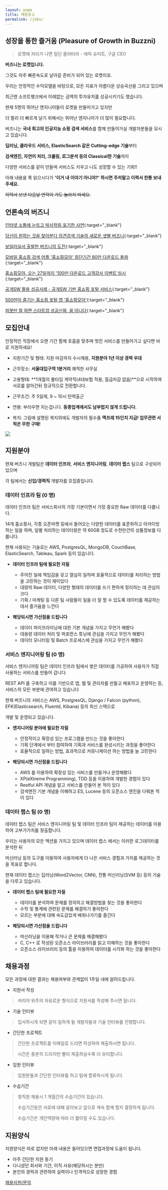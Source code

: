 ```yaml
---
layout: page
title: 채용공고
permalink: /jobs/
---
```


## 성장을 통한 즐거움 (Pleasure of Growth in Buzzni)

> 로켓에 자리가 나면 일단 올라타라 - 에릭 슈미트, 구글 CEO

**버즈니는 로켓입니다.**

그것도 아주 빠른속도로 날아갈 준비가 되어 있는 로켓이죠.

우리는 안정적인 수익모델을 바탕으로, 모든 지표가 아름다운 상승곡선을 그리고 있으며

최근엔 소프트뱅크에서 이례없는 금액의 투자유치를 성공시키기도 했습니다.

현재 5명의 뛰어난 엔지니어들이 로켓을 만들어가고 있지만

더 멀리 더 빠르게 날기 위해서는 뛰어난 엔지니어가 더 많이 필요합니다.

버즈니는 **국내 최고의 인공지능 쇼핑 검색 서비스**를 함께 만들어가실 개발자분들을 모시고 있습니다.

**딥러닝, 클라우드 서비스, ElasticSearch 같은 Cutting-edge 기술**부터

**검색엔진, 자연어 처리, 크롤링, 로그분석 등의 Classical한 기술**까지

다양한 서비스를 같이 만들며 서비스도 키우고 나도 성장할 수 있는 기회!!

아래 내용을 쭉 읽으시다가 **'이거 내 이야기 아니야?' 하시면 주저말고 이력서 한통 보내주세요.**

<strike>이력서 보낸 다음날 연락이 가도 놀라지 마세요.</strike>


## 언론속의 버즈니

[인터넷 소통에 눈뜨고 박사학위 포기한 사연](http://www.mt.co.kr/view/mtview.php?type=1&no=2011112414483555185&outlink=1){:target="_blank"}

[당신이 원하는 것을 찾아분다 의견검색 기술의 새로운 샛별 버즈니](http://www.ddaily.co.kr/news/article.html?no=100846){:target="_blank"}

[보일러실서 출발한 버즈니의 도전](http://www.bloter.net/archives/146337){:target="_blank"}

[모바일 홈쇼핑 검색 어플 '홈쇼핑모아' 최단기간 80만 다운로드 돌파](http://economy.hankooki.com/lpage/entv/201412/e2014121616330694210.htm){:target="_blank"}

[홈쇼핑모아, 오는 27일까지 '100만 다운로드 고객감사 이벤트'실시](http://mbn.mk.co.kr/pages/news/newsView.php?category=mbn00013&news_seq_no=2211926){:target="_blank"}

[공개SW 활용 성공사례 - 공개SW 기반 홈쇼핑 포털 서비스](http://www.oss.kr/oss_repository10/618097){:target="_blank"}

[500만이 즐기는 홈쇼핑 포털 앱 '홈쇼핑모아'](http://it.chosun.com/news/article.html?no=2824464){:target="_blank"}

[피봇만 잘 하면 스타트업 성공신화, 꿈 아니다](http://www.newsprime.co.kr/news/article.html?no=346709){:target="_blank"}


## 모집안내

안정적인 직장에서 오랜 기간 함께 호흡을 맞추며 멋진 서비스를 만들어가고 싶다면 바로 지원하세요!

* 지원기간 및 형태: 지원 마감까지 수시채용, **지원분야 1년 이상 경력 우대**

* 근무장소: **서울대입구역 1분거리** 쾌적한 사무실

* 고용형태: **1개월의 풀타임 계약직(4대보험 적용, 월급차감 없음)**으로 시작하여 서로를 알아간뒤 정규직으로 전환합니다.

* 근무조건: 주 5일제, 9 ~ 10시 탄력출근

* 연봉: 부러우면 지는겁니다. **동종업계에서도 남부럽지 않게 드립니다.**

* 복지: 그림에 설명된 복지외에도 개발자의 필수품 **맥프레 15인치 지급! 업무관련 서적은 무한 구매!**


<img src="/images/jobs.jpg"/>


## 지원분야

현재 버즈니 개발팀은 **데이터 인프라**, **서비스 엔지니어링**, **데이터 랩스** 팀으로 구성되어 있으며

각 팀에서는 **신입/경력직** 개발자를 모집중입니다.


### 데이터 인프라 팀 (0 명)

데이터 인프라 팀은 서비스회사의 가장 기본이면서 가장 중요한 Raw 데이터를 다룹니다.

14개 홈쇼핑사, 각종 오픈마켓 등에서 들어오는 다양한 데이터를 표준화하고 아카이빙 하는 일을 하며, 일별 처리하는 데이터량은 약 60GB 정도로 수천만건의 상품정보를 다룹니다.

현재 사용되는 기술로는 AWS, PostgresQL, MongoDB, CouchBase, ElasticSearch, Tableau, Spark 등이 있습니다.

* **데이터 인프라 팀에 필요한 자질**
    - 주어진 일에 책임감을 갖고 열심히 일하며 효율적으로 데이터를 처리하는 방법을 고민하는 것이 재미있다
    - 대량의 Raw 데이터, 다양한 형태의 데이터를 쓰기 편하게 정리하는 데 관심이 크다
    - 기획 / 마케팅 등 다른 팀 사람들이 일을 더 잘 할 수 있도록 데이터를 제공하는데서 즐거움을 느낀다

* **해당되시면 가산점을 드립니다**
    - 데이터 파이프라이닝에 대한 기본 개념을 가지고 무언가 해봤다
    - 대용량 데이터 처리 및 퍼포먼스 튜닝에 관심을 가지고 무언가 해봤다
    - 데이터 모니터링 및 Batch 프로세스에 관심을 가지고 무언가 해봤다


### 서비스 엔지니어링 팀 (0 명)

서비스 엔지니어링 팀은 데이터 인프라 팀에서 쌓은 데이터를 가공하여 사용자가 직접 사용하는 서비스를 만들어 갑니다.

REST API 를 구축하고 이를 기반으로 앱, 웹 및 관리자를 만들고 배포하고 운영하는 등, 서비스의 모든 부분에 관여하고 있습니다

현재 버즈니의 서비스는 AWS, PostgresQL, Django / Falcon (python), EFK(Elasticsearch, Fluentd, Kibana) 등의 최신 스택으로

개발 및 운영되고 있습니다.

* **엔지니어링 분야에 필요한 자질**
    - 안정적이고 확장성 있는 프로그램을 만드는 것을 좋아한다
    - 기획 단계에서 부터 참여하여 기획과 서비스를 완성시키는 과정을 좋아한다
    - 효율적으로 일하는 방법, 효과적으로 커뮤니케이션 하는 방법을 늘 고민한다

* **해당되시면 가산점을 드립니다**
    - AWS 를 이용하여 확장성 있는 서비스를 만들거나 운영해봤다
    - XP(eXtreme Programming), TDD 등을 이용하여 개발한 경험이 있다
    - Restful API 개념을 알고 서비스를 만들어 본 적이 있다
    - 검색엔진 기본 개념을 이해하고 ES, Lucene 등의 오픈소스 엔진을 다뤄본 적이 있다


### 데이터 랩스 팀 (0 명)

데이터 랩스 팀은 서비스 엔지니어링 팀 및 데이터 인프라 팀이 제공하는 데이터를 이용하여 고부가가치를 창출합니다.

우리는 사용자의 모든 액션을 가지고 있으며 데이터 랩스 에서는 이러한 로그데이터를 분석한 뒤

머신러닝 등의 도구를 이용하여 사용자에게 더 나은 서비스 경험과 가치를 제공하는 것을 목표로 합니다.

현재 데이터 랩스는 딥러닝(Word2Vector, CNN), 전통 머신러닝(SVM 등) 등의 기술을 다루고 있습니다.

* **데이터 랩스 팀에 필요한 자질**
    - 데이터를 분석하여 문제를 정의하고 해결방법을 찾는 것을 좋아한다
    - 수학 및 통계에 관련된 문제를 해결하기 좋아한다
    - 모르는 부분에 대해 속도감있게 배워나가기를 즐긴다

* **해당되시면 가산점을 드립니다**
    - 머신러닝을 이용해 작거나 큰 문제를 해결해봤다
    - C, C++ 로 작성된 오픈소스 라이브러리를 읽고 이해하는 것을 좋아한다
    - 오픈소스 라이브러리 등의 툴을 이용하여 데이터를 시각화 하는 것을 좋아한다


## 채용과정

모든 과정에 대한 결과는 채용여부와 관계없이 1주일 내에 알려드립니다.

 - 지원서 작성

  > 커리어 위주의 자유로운 형식으로 지원서를 작성해 주시면 됩니다.

 - 기술 인터뷰

  > 입사하시게 되면 같이 일하게 될 개발자들과 기술 인터뷰를 진행합니다.

 - 간단한 프로젝트

  > 간단한 프로젝트를 이메일로 드리면 작성하여 제출하시면 됩니다. 
  >
  > 시간은 충분히 드리지만 빨리 제출하실수록 더 유리합니다.

 - 임원 인터뷰

  > 임원분들과 간단한 인터뷰를 하고 팀에 합류하시게 됩니다.

 - 수습기간

  > 정직원 채용시 1 개월간의 수습기간이 있습니다.
  >
  > 수습기간동안 서로에 대해 알아보고 앞으로 계속 함께 할지 결정하게 됩니다.
  >
  > 수습기간은 개인역량에 따라 더 짧아질 수도 있습니다.


## 지원양식

지원양식은 따로 없지만 아래 내용은 들어있으면 면접과정에 도움이 됩니다.

 * 아주 간단한 지원 동기
 * 다니셨던 회사와 기간, 이직 사유(해당하시는 분만)
 * 본인의 경력과 관련하여 실력이나 인격적으로 성장한 경험


<div class="post-footer">
    <div class="container">
        <div class="back-btn">
            <a href="mailto:recruit@buzzni.com">채용지원/문의</a>
        </div>
    </div>
</div>
